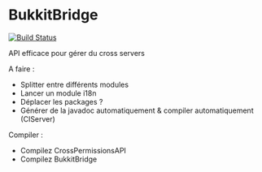 BukkitBridge
============

[![Build Status](https://travis-ci.org/BridgeAPIs/BukkitBridge.svg?branch=master)](https://travis-ci.org/BridgeAPIs/BukkitBridge)

API efficace pour gérer du cross servers

A faire :
- Splitter entre différents modules
- Lancer un module i18n
- Déplacer les packages ?
- Générer de la javadoc automatiquement & compiler automatiquement (CIServer)

Compiler :
- Compilez CrossPermissionsAPI
- Compilez BukkitBridge
